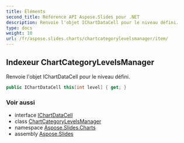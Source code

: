 ```yaml
---
title: Éléments
second_title: Référence API Aspose.Slides pour .NET
description: Renvoie l'objet IChartDataCell pour le niveau défini.
type: docs
weight: 10
url: /fr/aspose.slides.charts/chartcategorylevelsmanager/item/
---
```


## Indexeur ChartCategoryLevelsManager

Renvoie l'objet IChartDataCell pour le niveau défini.

```csharp
public IChartDataCell this[int level] { get; }
```

### Voir aussi

* interface [IChartDataCell](../../ichartdatacell)
* class [ChartCategoryLevelsManager](../../chartcategorylevelsmanager)
* namespace [Aspose.Slides.Charts](../../chartcategorylevelsmanager)
* assembly [Aspose.Slides](../../../)

<!-- NE PAS ÉDITER : généré par xmldocmd pour Aspose.Slides.dll -->